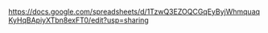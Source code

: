 https://docs.google.com/spreadsheets/d/1TzwQ3EZOQCGqEyByjWhmquaqKyHqBApiyXTbn8exFT0/edit?usp=sharing

